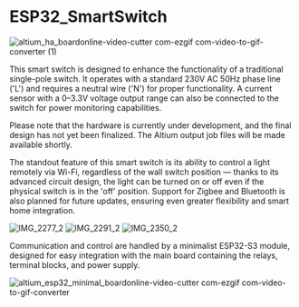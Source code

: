 # ESP32_SmartSwitch

![altium_ha_boardonline-video-cutter com-ezgif com-video-to-gif-converter (1)](https://github.com/user-attachments/assets/104ded6e-9e0b-48da-a35c-b599b5ebdeac)

This smart switch is designed to enhance the functionality of a traditional single-pole switch.
It operates with a standard 230V AC 50Hz phase line ('L') and requires a neutral wire ('N') for proper functionality.
A current sensor with a 0–3.3V voltage output range can also be connected to the switch for power monitoring capabilities.

Please note that the hardware is currently under development, and the final design has not yet been finalized.
The Altium output job files will be made available shortly.

The standout feature of this smart switch is its ability to control a light remotely via Wi-Fi, regardless of the wall switch position — thanks to its advanced circuit design, the light can be turned on or off even if the physical switch is in the 'off' position. Support for Zigbee and Bluetooth is also planned for future updates, ensuring even greater flexibility and smart home integration.


![IMG_2277_2](https://github.com/user-attachments/assets/dbc43a17-c526-4dae-860c-15a0a14faed4)
![IMG_2291_2](https://github.com/user-attachments/assets/a8e558d1-3061-41f6-9fb4-3f04a8719905)
![IMG_2350_2](https://github.com/user-attachments/assets/8fb4ba56-bf20-4930-81f1-870e02ef36e6)

Communication and control are handled by a minimalist ESP32-S3 module, designed for easy integration with the main board containing the relays, terminal blocks, and power supply.

![altium_esp32_minimal_boardonline-video-cutter com-ezgif com-video-to-gif-converter](https://github.com/user-attachments/assets/ce1eae47-0aab-41e6-a039-490801e076d3)
